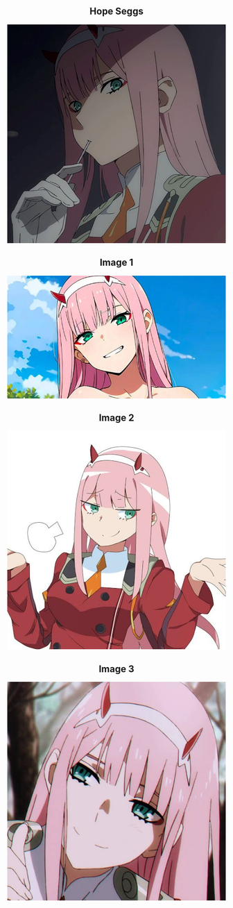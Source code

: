 <div align="center">
  <h2>Hope Seggs</h2>
  <img src="4.jpg" alt="4.jpg">
</div>

<div align="center">
  <h2>Image 1</h2>
  <img src="1.jpeg" alt="1.jpeg">
</div>

<div align="center">
  <h2>Image 2</h2>
  <img src="2.jpeg" alt="2.jpeg">
</div>

<div align="center">
  <h2>Image 3</h2>
  <img src="3.jpeg" alt="3.jpeg">
</div>
